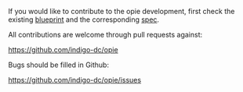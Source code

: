 If you would like to contribute to the opie development, first check the
existing [blueprint][bp] and the corresponding [spec][spec].

[bp]: https://blueprints.launchpad.net/openstack/?searchtext=preemptible-instances
[spec]: https://review.openstack.org/#/c/104883/

All contributions are welcome through pull requests against:

   https://github.com/indigo-dc/opie

Bugs should be filled in Github:

   https://github.com/indigo-dc/opie/issues
